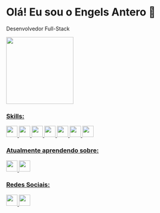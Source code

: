 # Olá! Eu sou o Engels Antero 👋

Desenvolvedor Full-Stack

<div align="start">
  <a href="https://github.com/EngelsAS">
  <img height="180em" src="https://github-readme-stats.vercel.app/api/top-langs/?username=EngelsAS&layout=compact&show_icons=true&theme=dark"/>
</div>

### Skills:
<div style="display: inline_block">
  <img height="30px" src="https://img.shields.io/badge/html5-%23E34F26.svg?style=for-the-badge&logo=html5&logoColor=white" />
  <img height="30px" src="https://img.shields.io/badge/css3-%231572B6.svg?style=for-the-badge&logo=css3&logoColor=white" />
  <img height="30px" src="https://img.shields.io/badge/bootstrap-%23563D7C.svg?style=for-the-badge&logo=bootstrap&logoColor=white" />
  <img height="30px" src="https://img.shields.io/badge/python-3670A0?style=for-the-badge&logo=python&logoColor=ffdd54" />
  <img height="30px" src="https://img.shields.io/badge/java-%23ED8B00.svg?style=for-the-badge&logo=java&logoColor=white" />
  <img height="30px" src="https://img.shields.io/badge/c-%2300599C.svg?style=for-the-badge&logo=c&logoColor=white" />
  <img height="30px" src="https://img.shields.io/badge/Eclipse-FE7A16.svg?style=for-the-badge&logo=Eclipse&logoColor=white" />  
</div>

### Atualmente aprendendo sobre:
<div style="display: inline_block">
  <img height="30px" src="https://img.shields.io/badge/javascript-%23323330.svg?style=for-the-badge&logo=javascript&logoColor=%23F7DF1E" />
  <img height="30px" src="https://img.shields.io/badge/php-%23777BB4.svg?style=for-the-badge&logo=php&logoColor=white" />
</div>

### Redes Sociais:
<a href="https://www.linkedin.com/in/engels-antero-9a34b2226/">
  <img height="30px" src="https://img.shields.io/badge/linkedin-%230077B5.svg?style=for-the-badge&logo=linkedin&logoColor=white" />
</a>

<a href="https://www.instagram.com/engelsantero/">
  <img height="30px" src="https://img.shields.io/badge/Instagram-%23E4405F.svg?style=for-the-badge&logo=Instagram&logoColor=white" />
</a>




